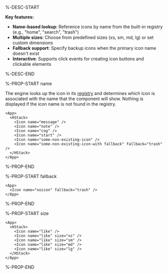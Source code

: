%-DESC-START

**Key features:**
- **Name-based lookup**: Reference icons by name from the built-in registry (e.g., "home", "search", "trash")
- **Multiple sizes**: Choose from predefined sizes (xs, sm, md, lg) or set custom dimensions
- **Fallback support**: Specify backup icons when the primary icon name doesn't exist
- **Interactive**: Supports click events for creating icon buttons and clickable elements


%-DESC-END

%-PROP-START name

The engine looks up the icon in its [registry]() and determines which icon is associated with the name that the component will show.
Nothing is displayed if the icon name is not found in the registry.

```xmlui-pg copy display name="Example: name"
<App>
  <HStack>
    <Icon name="message" />
    <Icon name="note" />
    <Icon name="cog" />
    <Icon name="start" />
    <Icon name="some-non-existing-icon" />
    <Icon name="some-non-existing-icon-with fallback" fallback="trash" />
  </HStack>
</App>
```

%-PROP-END

%-PROP-START fallback

```xmlui-pg copy display name="Example: fallback"
<App>
  <Icon name="noicon" fallback="trash" />
</App>
```

%-PROP-END

%-PROP-START size

```xmlui-pg copy display name="Example: size"
<App>
  <HStack>
    <Icon name="like" />
    <Icon name="like" size="xs" />
    <Icon name="like" size="sm" />
    <Icon name="like" size="md" />
    <Icon name="like" size="lg" />
  </HStack>
</App>
```

%-PROP-END
